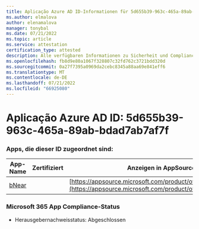 ```yaml
---
title: Aplicação Azure AD ID-Informationen für 5d655b39-963c-465a-89ab-bdad7ab7af7f
ms.author: elmalova
author: elenamalova
manager: tonybal
ms.date: 07/21/2022
ms.topic: article
ms.service: attestation
certification_type: attested
description: Alle verfügbaren Informationen zu Sicherheit und Compliance für 5d655b39-963c-465a-89ab-bdad7ab7af7f.
ms.openlocfilehash: fb8d9e80a1067f328807c32fd762c3721bdd320d
ms.sourcegitcommit: 0a27f7395a0969da2cebc8345a88aa69e841eff6
ms.translationtype: MT
ms.contentlocale: de-DE
ms.lasthandoff: 07/21/2022
ms.locfileid: "66925080"
---
```

# <a name="azure-app-id-5d655b39-963c-465a-89ab-bdad7ab7af7f"></a>Aplicação Azure AD ID: 5d655b39-963c-465a-89ab-bdad7ab7af7f


### <a name="apps-associated-with-this-id"></a>Apps, die dieser ID zugeordnet sind:
| **App-Name** | **Zertifiziert** | **Anzeigen in AppSource** |
|--------------|---------------|-----------------------|
| [bNear](../forward/WA200004271.md) |  | [https://appsource.microsoft.com/product/office/WA200004271](https://appsource.microsoft.com/product/office/WA200004271) |

### <a name="microsoft-365-app-compliance-status"></a>Microsoft 365 App Compliance-Status
- Herausgebernachweisstatus: Abgeschlossen
